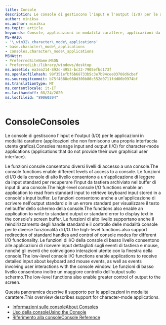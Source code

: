 ```yaml
---
title: Console
description: Le console di gestiscono l'input e l'output (I/O) per le applicazioni in modalità carattere (applicazioni che non forniscono una propria interfaccia utente grafica).
author: miniksa
ms.author: miniksa
ms.topic: article
keywords: Console, applicazioni in modalità carattere, applicazioni da riga di comando, applicazioni Terminal, API console
MS-HAID:
- '\_win32\_character\_mode\_applications'
- base.character\_mode\_applications
- consoles.character\_mode\_applications
MSHAttr:
- PreferredSiteName:MSDN
- PreferredLib:/library/windows/desktop
ms.assetid: ea3ea214-892c-4953-bc22-7905efbc173f
ms.openlocfilehash: 99f351efbf6b68733b5c3e7b94cee03708d6cbef
ms.sourcegitcommit: b75f4688e080d300b80c552d0711fdd86b9974bf
ms.translationtype: MT
ms.contentlocale: it-IT
ms.lasthandoff: 08/24/2020
ms.locfileid: "89060204"
---
```

# <a name="consoles"></a><span data-ttu-id="691f2-104">Console</span><span class="sxs-lookup"><span data-stu-id="691f2-104">Consoles</span></span>


<span data-ttu-id="691f2-105">Le console di gestiscono l'input e l'output (I/O) per le applicazioni in modalità carattere (applicazioni che non forniscono una propria interfaccia utente grafica).</span><span class="sxs-lookup"><span data-stu-id="691f2-105">Consoles manage input and output (I/O) for character-mode applications (applications that do not provide their own graphical user interface).</span></span>

<span data-ttu-id="691f2-106">Le funzioni console consentono diversi livelli di accesso a una console.</span><span class="sxs-lookup"><span data-stu-id="691f2-106">The console functions enable different levels of access to a console.</span></span> <span data-ttu-id="691f2-107">Le funzioni di I/O della console di alto livello consentono a un'applicazione di leggere da input standard per recuperare l'input da tastiera archiviato nel buffer di input di una console.</span><span class="sxs-lookup"><span data-stu-id="691f2-107">The high-level console I/O functions enable an application to read from standard input to retrieve keyboard input stored in a console's input buffer.</span></span> <span data-ttu-id="691f2-108">Le funzioni consentono anche a un'applicazione di scrivere nell'output standard o in un errore standard per visualizzare il testo nel buffer dello schermo della console.</span><span class="sxs-lookup"><span data-stu-id="691f2-108">The functions also enable an application to write to standard output or standard error to display text in the console's screen buffer.</span></span> <span data-ttu-id="691f2-109">Le funzioni di alto livello supportano anche il reindirizzamento degli handle standard e il controllo delle modalità console per le diverse funzionalità di I/O.</span><span class="sxs-lookup"><span data-stu-id="691f2-109">The high-level functions also support redirection of standard handles and control of console modes for different I/O functionality.</span></span> <span data-ttu-id="691f2-110">Le funzioni di I/O della console di basso livello consentono alle applicazioni di ricevere input dettagliati sugli eventi di tastiera e mouse, nonché gli eventi che coinvolgono interazioni utente con la finestra della console.</span><span class="sxs-lookup"><span data-stu-id="691f2-110">The low-level console I/O functions enable applications to receive detailed input about keyboard and mouse events, as well as events involving user interactions with the console window.</span></span> <span data-ttu-id="691f2-111">Le funzioni di basso livello consentono inoltre un maggiore controllo dell'output sullo schermo.</span><span class="sxs-lookup"><span data-stu-id="691f2-111">The low-level functions also enable greater control of output to the screen.</span></span>

<span data-ttu-id="691f2-112">Questa panoramica descrive il supporto per le applicazioni in modalità carattere.</span><span class="sxs-lookup"><span data-stu-id="691f2-112">This overview describes support for character-mode applications.</span></span>

- [<span data-ttu-id="691f2-113">Informazioni sulle console</span><span class="sxs-lookup"><span data-stu-id="691f2-113">About Consoles</span></span>](about-character-mode-applications.md)
- [<span data-ttu-id="691f2-114">Uso della console</span><span class="sxs-lookup"><span data-stu-id="691f2-114">Using the Console</span></span>](using-the-console.md)
- [<span data-ttu-id="691f2-115">Riferimento alla console</span><span class="sxs-lookup"><span data-stu-id="691f2-115">Console Reference</span></span>](console-reference.md)

 

 




